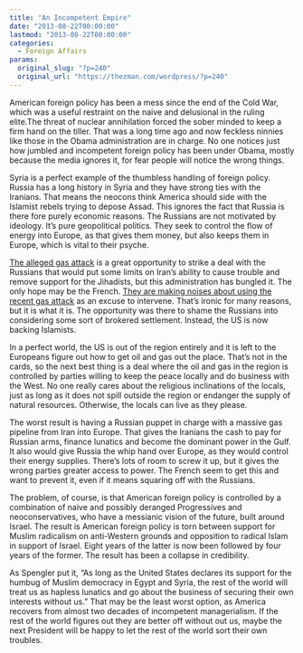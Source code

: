 ```yaml
---
title: "An Incompetent Empire"
date: "2013-08-22T00:00:00"
lastmod: "2013-08-22T00:00:00"
categories:
  - Foreign Affairs
params:
  original_slug: "?p=240"
  original_url: "https://thezman.com/wordpress/?p=240"
---
```


American foreign policy has been a mess since the end of the Cold War,
which was a useful restraint on the naive and delusional in the ruling
elite.The threat of nuclear annihilation forced the sober minded to keep
a firm hand on the tiller. That was a long time ago and now feckless
ninnies like those in the Obama administration are in charge. No one
notices just how jumbled and incompetent foreign policy has been under
Obama, mostly because the media ignores it, for fear people will notice
the wrong things.

Syria is a perfect example of the thumbless handling of foreign policy.
Russia has a long history in Syria and they have strong ties with the
Iranians. That means the neocons think America should side with the
Islamist rebels trying to depose Assad. This ignores the fact that
Russia is there fore purely economic reasons. The Russians are not
motivated by ideology. It’s pure geopolitical politics. They seek to
control the flow of energy into Europe, as that gives them money, but
also keeps them in Europe, which is vital to their psyche.

<a
href="https://www.cnn.com/2013/08/22/world/meast/syria-civil-war/index.html"
rel="noopener" target="_blank">The alleged gas attack</a> is a great
opportunity to strike a deal with the Russians that would put some
limits on Iran’s ability to cause trouble and remove support for the
Jihadists, but this administration has bungled it. The only hope may be
the French. <a
href="http://www.cnn.com/2013/08/22/world/meast/syria-civil-war/index.html"
rel="noopener" target="_blank">They are making noises about using the
recent gas attack</a> as an excuse to intervene. That’s ironic for many
reasons, but it is what it is. The opportunity was there to shame the
Russians into considering some sort of brokered settlement. Instead, the
US is now backing Islamists.

In a perfect world, the US is out of the region entirely and it is left
to the Europeans figure out how to get oil and gas out the place. That’s
not in the cards, so the next best thing is a deal where the oil and gas
in the region is controlled by parties willing to keep the peace locally
and do business with the West. No one really cares about the religious
inclinations of the locals, just as long as it does not spill outside
the region or endanger the supply of natural resources. Otherwise, the
locals can live as they please.

The worst result is having a Russian puppet in charge with a massive gas
pipeline from Iran into Europe. That gives the Iranians the cash to pay
for Russian arms, finance lunatics and become the dominant power in the
Gulf. It also would give Russia the whip hand over Europe, as they would
control their energy supplies. There’s lots of room to screw it up, but
it gives the wrong parties greater access to power. The French seem to
get this and want to prevent it, even if it means squaring off with the
Russians.

The problem, of course, is that American foreign policy is controlled by
a combination of naive and possibly deranged Progressives and
neoconservatives, who have a messianic vision of the future, built
around Israel. The result is American foreign policy is torn between
support for Muslim radicalism on anti-Western grounds and opposition to
radical Islam in support of Israel. Eight years of the latter is now
been followed by four years of the former. The result has been a
collapse in credibility.

As Spengler put it, “As long as the United States declares its support
for the humbug of Muslim democracy in Egypt and Syria, the rest of the
world will treat us as hapless lunatics and go about the business of
securing their own interests without us.” That may be the least worst
option, as America recovers from almost two decades of incompetent
managerialism. If the rest of the world figures out they are better off
without out us, maybe the next President will be happy to let the rest
of the world sort their own troubles.
